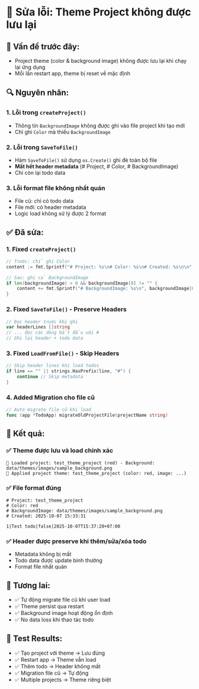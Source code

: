 # 🔧 Sửa lỗi: Theme Project không được lưu lại

## 🐛 **Vấn đề trước đây:**
- Project theme (color & background image) không được lưu lại khi chạy lại ứng dụng
- Mỗi lần restart app, theme bị reset về mặc định

## 🔍 **Nguyên nhân:**

### 1. **Lỗi trong `createProject()`**
- Thông tin `BackgroundImage` không được ghi vào file project khi tạo mới
- Chỉ ghi `Color` mà thiếu `BackgroundImage`

### 2. **Lỗi trong `SaveToFile()`** 
- Hàm `SaveToFile()` sử dụng `os.Create()` ghi đè toàn bộ file
- **Mất hết header metadata** (# Project, # Color, # BackgroundImage)
- Chỉ còn lại todo data

### 3. **Lỗi format file không nhất quán**
- File cũ: chỉ có todo data 
- File mới: có header metadata
- Logic load không xử lý được 2 format

## ✅ **Đã sửa:**

### 1. **Fixed `createProject()`** 
```go
// Trước: chỉ ghi Color
content := fmt.Sprintf("# Project: %s\n# Color: %s\n# Created: %s\n\n", name, color, time)

// Sau: ghi cả BackgroundImage
if len(backgroundImage) > 0 && backgroundImage[0] != "" {
    content += fmt.Sprintf("# BackgroundImage: %s\n", backgroundImage[0])
}
```

### 2. **Fixed `SaveToFile()` - Preserve Headers**
```go
// Đọc header trước khi ghi
var headerLines []string
// ... đọc các dòng bắt đầu với #
// Ghi lại header + todo data
```

### 3. **Fixed `LoadFromFile()` - Skip Headers**
```go
// Skip header lines khi load todos
if line == "" || strings.HasPrefix(line, "#") {
    continue // Skip metadata
}
```

### 4. **Added Migration cho file cũ**
```go
// Auto migrate file cũ khi load
func (app *TodoApp) migrateOldProjectFile(projectName string)
```

## 🎯 **Kết quả:**

### ✅ **Theme được lưu và load chính xác**
```
📁 Loaded project: test_theme_project (red) - Background: data/themes/images/sample_background.png
🎨 Applied project theme: test_theme_project (color: red, image: ...)
```

### ✅ **File format đúng**
```
# Project: test_theme_project  
# Color: red
# BackgroundImage: data/themes/images/sample_background.png
# Created: 2025-10-07 15:33:31

1|Test todo|false|2025-10-07T15:37:20+07:00
```

### ✅ **Header được preserve khi thêm/sửa/xóa todo**
- Metadata không bị mất
- Todo data được update bình thường
- Format file nhất quán

## 🔮 **Tương lai:**
- ✅ Tự động migrate file cũ khi user load 
- ✅ Theme persist qua restart
- ✅ Background image hoạt động ổn định
- ✅ No data loss khi thao tác todo

## 📝 **Test Results:**
- ✅ Tạo project với theme → Lưu đúng
- ✅ Restart app → Theme vẫn load
- ✅ Thêm todo → Header không mất  
- ✅ Migration file cũ → Tự động
- ✅ Multiple projects → Theme riêng biệt
